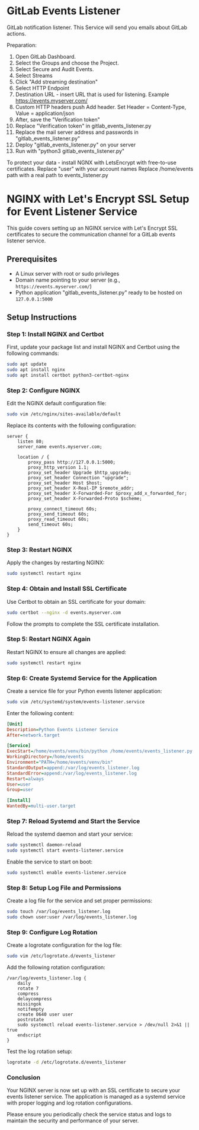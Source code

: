 # GitLab Events Listener
GitLab notification listener. This Service will send you emails about GitLab actions.

Preparation:
1. Open GitLab Dashboard.
2. Select the Groups and choose the Project.
3. Select Secure and Audit Events.
4. Select Streams
5. Click "Add streaming destination"
6. Select HTTP Endpoint
7. Destination URL - insert URL that is used for listening. Example https://events.myserver.com/
8. Custom HTTP headers push Add header. Set Header = Content-Type, Value = application/json
9. After, save the "Verification token"
10. Replace "Verification token" in gitlab_events_listener.py
11. Replace the mail server address and passwords in "gitlab_events_listener.py"
12. Deploy "gitlab_events_listener.py" on your server
13. Run with "python3 gitlab_events_listener.py"

To protect your data - install NGNX with LetsEncrypt with free-to-use certificates.
Replace "user" with your account names
Replace /home/events path with a real path to events_listener.py

# NGINX with Let's Encrypt SSL Setup for Event Listener Service

This guide covers setting up an NGINX service with Let's Encrypt SSL certificates to secure the communication channel for a GitLab events listener service.

## Prerequisites

- A Linux server with root or sudo privileges
- Domain name pointing to your server (e.g., `https://events.myserver.com/`)
- Python application "gitlab_events_listener.py" ready to be hosted on `127.0.0.1:5000`

## Setup Instructions

### Step 1: Install NGINX and Certbot

First, update your package list and install NGINX and Certbot using the following commands:

```bash
sudo apt update
sudo apt install nginx
sudo apt install certbot python3-certbot-nginx
```

### Step 2: Configure NGINX

Edit the NGINX default configuration file:

```bash
sudo vim /etc/nginx/sites-available/default
```

Replace its contents with the following configuration:

```nginx
server {
    listen 80;
    server_name events.myserver.com;

    location / {
        proxy_pass http://127.0.0.1:5000;
        proxy_http_version 1.1;
        proxy_set_header Upgrade $http_upgrade;
        proxy_set_header Connection "upgrade";
        proxy_set_header Host $host;
        proxy_set_header X-Real-IP $remote_addr;
        proxy_set_header X-Forwarded-For $proxy_add_x_forwarded_for;
        proxy_set_header X-Forwarded-Proto $scheme;

        proxy_connect_timeout 60s;
        proxy_send_timeout 60s;
        proxy_read_timeout 60s;
        send_timeout 60s;
    }
}
```

### Step 3: Restart NGINX

Apply the changes by restarting NGINX:

```bash
sudo systemctl restart nginx
```

### Step 4: Obtain and Install SSL Certificate

Use Certbot to obtain an SSL certificate for your domain:

```bash
sudo certbot --nginx -d events.myserver.com
```

Follow the prompts to complete the SSL certificate installation.

### Step 5: Restart NGINX Again

Restart NGINX to ensure all changes are applied:

```bash
sudo systemctl restart nginx
```

### Step 6: Create Systemd Service for the Application

Create a service file for your Python events listener application:

```bash
sudo vim /etc/systemd/system/events-listener.service
```

Enter the following content:

```ini
[Unit]
Description=Python Events Listener Service
After=network.target

[Service]
ExecStart=/home/events/venv/bin/python /home/events/events_listener.py
WorkingDirectory=/home/events
Environment="PATH=/home/events/venv/bin"
StandardOutput=append:/var/log/events_listener.log
StandardError=append:/var/log/events_listener.log
Restart=always
User=user
Group=user

[Install]
WantedBy=multi-user.target
```

### Step 7: Reload Systemd and Start the Service

Reload the systemd daemon and start your service:

```bash
sudo systemctl daemon-reload
sudo systemctl start events-listener.service
```

Enable the service to start on boot:

```bash
sudo systemctl enable events-listener.service
```

### Step 8: Setup Log File and Permissions

Create a log file for the service and set proper permissions:

```bash
sudo touch /var/log/events_listener.log
sudo chown user:user /var/log/events_listener.log
```

### Step 9: Configure Log Rotation

Create a logrotate configuration for the log file:

```bash
sudo vim /etc/logrotate.d/events_listener
```

Add the following rotation configuration:

```plaintext
/var/log/events_listener.log {
    daily
    rotate 7
    compress
    delaycompress
    missingok
    notifempty
    create 0640 user user
    postrotate
    sudo systemctl reload events-listener.service > /dev/null 2>&1 || true
    endscript
}
```

Test the log rotation setup:

```bash
logrotate -d /etc/logrotate.d/events_listener
```

### Conclusion

Your NGINX server is now set up with an SSL certificate to secure your events listener service. The application is managed as a systemd service with proper logging and log rotation configurations.

Please ensure you periodically check the service status and logs to maintain the security and performance of your server.

